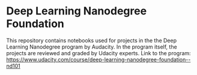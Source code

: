 # Deep Learning Nanodegree Foundation

This repository contains notebooks used for projects in the the Deep Learning Nanodegree program by Audacity. In the program itself, the projects are reviewed and graded by Udacity experts.
Link to the program:
https://www.udacity.com/course/deep-learning-nanodegree-foundation--nd101
